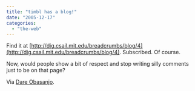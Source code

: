 ```yaml
---
title: "timbl has a blog!"
date: "2005-12-17"
categories: 
  - "the-web"
---
```


Find it at [http://dig.csail.mit.edu/breadcrumbs/blog/4](http://dig.csail.mit.edu/breadcrumbs/blog/4). Subscribed. Of course.

Now, would people show a bit of respect and stop writing silly comments just to be on that page?

Via [Dare Obasanjo](http://www.25hoursaday.com/weblog/PermaLink.aspx?guid=9811700a-3832-4166-bb54-c2584b860e6e).
